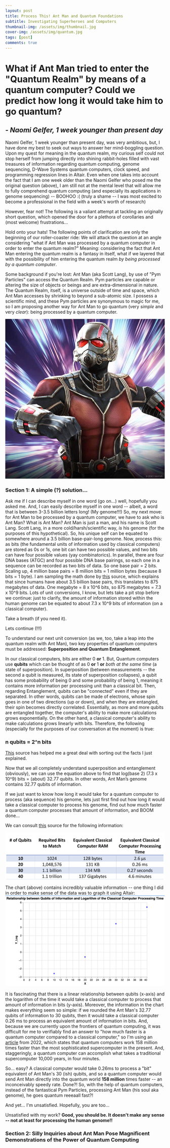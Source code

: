 ```yaml
---
layout: post
title: Process This! Ant Man and Quantum Foundations
subtitle: Investigating Superheroes and Computers
thumbnail-img: /assets/img/thumbnail.jpg
cover-img: /assets/img/quantum.jpg
tags: [post]
comments: true
---
```


# What if Ant Man tried to enter the "Quantum Realm" by means of a quantum computer? Could we predict how long it would take him to go quantum?
## *- Naomi Gelfer, 1 week younger than present day*

Naomi Gelfer, 1 week younger than present day, was very ambitious, but, I have done my best to seek out ways to answer her mind-boggling question. Upon my quest for meaning in the quantum realm, my curious self could not stop herself from jumping directly into shining rabbit-holes filled with vast treasures of information regarding quantum computing, genome sequencing, D-Wave Systems quantum computers, clock speed, and programming regression lines in Altair. Even when one takes into account the fact that I am one week older than the Naomi Gelfer who posed me the original question (above), I am still not at the mental level that will allow me to fully comprehend quantum computing (and especially its applications in genome sequencing) -- BOOHOO :( (truly a shame -- I was most excited to become a professional in the field with a week's worth of research) 

However, fear not! The following is a valiant attempt at tackling an originally short question, which opened the door for a plethora of corollaries and (most welcome) frustrations...

Hold onto your hats! The following points of clarification are only the beginning of our roller-coaster ride: 
We will attack the question at an angle considering "what if Ant Man was processed by a quantum computer in order to enter the quantum realm?" Meaning: considering the fact that Ant Man entering the quantum realm is a fantasy in itself, what if we layered that with the possibility of him entering the quantum realm *by being processed by a quantum computer*.

Some background if you're lost: Ant Man (aka Scott Lang), by use of "Pym Particles" can access the Quantum Realm. Pym particles are capable or altering the size of objects or beings and are extra-dimensional in nature. The Quantum Realm, itself, is a universe outside of time and space, which Ant Man accesses by shrinking to beyond a sub-atomic size. I possess a scientific mind, and these Pym particles are synonymous to magic for me, so I am proposing another way for Ant Man to go quantum (very *simple* and very *clear*): being processed by a quantum computer. 

![antman](../assets/img/antman.jpg)


### Section 1: A simple (?) solution...
Ask me if I can describe myself in one word (go on...) well, hopefully you asked me. And, I can easily describe myself in one word -- albeit, a word that is between 3-3.5 billion letters long! (My genome!!!)
So, my next move: for Ant Man to be processed by a quantum computer, we have to ask who is Ant Man? What is Ant Man? Ant Man is just a man, and his name is Scott Lang. Scott Lang, in a more cold/harsh/scientific way, *is* his genome (for the purposes of this hypothetical). So, his unique self can be equated to somewhere around a 3.5 billion base-pair-long genome. Now, process this: as bits (the fundamental units of information used by classical computers) are stored as 0s or 1s, one bit can have two possible values, and two bits can have four possible values (yay combinatorics). In parallel, there are four DNA bases (ATGC) and four possible DNA base pairings, so each one in a sequence can be recorded as two bits of data. So one base pair = 2 bits. Scaling up, 4 million base pairs = 8 million bits = 1 million bytes (because 8 bits = 1 byte). I am sampling the math done by [this](https://www.thetech.org/ask-a-geneticist/articles/2019/does-our-dna-really-have-as-much-information-as-an-encyclopedia-set/#:~:text=Since%20there%20are%20four%20possible,8%20million%20bits%20of%20information) source, which explains that since humans have about 3.5 billion base pairs, this translates to 875 megabytes of data. One megabyte = 8 x 10^6 bits, so 875 megabytes = 7.3 x 10^9 bits.
Lots of unit conversions, I know, but lets take a pit stop before we continue: just to clarify, the amount of information stored within the human genome can be equated to about 7.3 x 10^9 bits of information (on a classical computer). 

Take a breath (if you need it).

Lets continue (!!!)

To understand our next unit conversion (as we, too, take a leap into the quantum realm with Ant Man), two key properties of quantum computers must be addressed: **Superposition and Quantum Entanglement**. 

In our classical computers, bits are either 0 **or** 1. But, Quantum computers use **qubits** which can be thought of as 0 **or** 1 **or** *both at the same time* (a state of superposition). In superposition (between measurements -- the second a qubit is measured, its state of superposition collapses), a qubit has some probability of being 0 and some probability of being 1, meaning it contains more information per processing unit than a classical bit. Then, regarding Entanglement, qubits can be "connected" even if they are separated. In other words, qubits can be made of electrons, whose spin goes in one of two directions (up or down), and when they are entangled, their spin becomes directly correlated. Essentially, as more and more qubits are entangled together, the computer's ability to make more calculations grows exponentially. On the other hand, a classical computer's ability to make calculations grows linearly with bits. Therefore, the following (especially for the purposes of our conversation at the moment) is true: 

### n qubits = 2^n bits 

[This](https://quantumtech.blog/2022/01/17/ten-fundamental-facts-about-quantum-computing/) source has helped me a great deal with sorting out the facts I just explained. 

Now that we all completely understand superposition and entanglement (obviously), we can use the equation above to find that log(base 2) (7.3 x 10^9) bits = (about) 32.77 qubits. 
In other words, Ant Man’s genome contains 32.77 qubits of information. 

If we just want to know how long it would take for a quantum computer to process (aka sequence) his genome, lets just first find out how long it would take a classical computer to process his genome, find out how much faster a quantum computer processes that amount of information, and BOOM done…

We can consult [this](https://quantumtech.blog/2022/01/17/ten-fundamental-facts-about-quantum-computing/) source for the following information: 

![quantum chart](../assets/img/chart.jpg)

The chart (above) contains incredibly valuable information -- one thing I did in order to make sense of the data was to graph it using Altair: 
![quantum graph](../assets/img/graphsimple.jpg)

It is fascinating that there is a linear relationship between qubits (x-axis) and the logarithm of the time it would take a classical computer to process that amount of information in bits (y-axis). Moreover, the information in the chart makes everything seem so simple: if we rounded the Ant Man's 32.77 qubits of information to 30 qubits, then it would take a classical computer 0.26 ms to process an equivalent amount of information in bits. And, because we are currently upon the frontiers of quantum computing, it was difficult for me to verifiably find an answer to "how much faster is a quantum computer compared to a classical computer," so I'm using an [article](https://www.livescience.com/quantum-computing) from 2022, which states that quantum computers work 158 million times faster than the most sophisticated supercomputer in the present. And, staggeringly, a quantum computer can accomplish what takes a traditional supercomputer 10,000 years, in four minutes. 

So... easy? A classical computer would take 0.26ms to process a "bit" equivalent of Ant Man's 30 (ish) qubits, and so a quantum computer would send Ant Man directly into the quantum world **158 million** times faster -- an inconceivably speedy rate. Done?! So, with the help of quantum computers, instead of the fantastical Pym Particles, processing Ant Man (his soul aka genome), he goes quantum reeeaall fast?! 

And yet... I'm unsatisfied. Hopefully, you are too...

Unsatisfied with my work? **Good, you should be. It doesn't make any sense -- not at least for processing the human genome!!**

### Section 2: Silly Inquiries about Ant Man Pose Magnificent Demonstrations of the Power of Quantum Computing 


